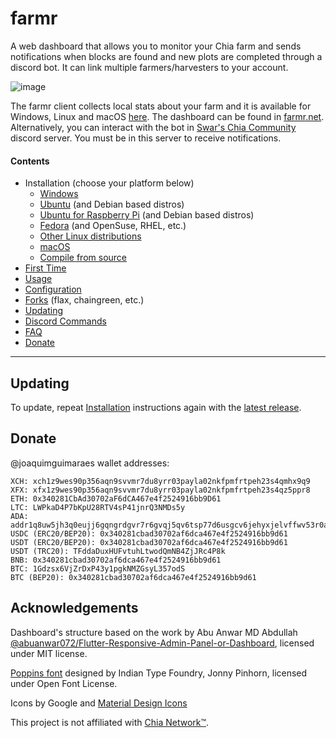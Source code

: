 # farmr

A web dashboard that allows you to monitor your Chia farm and sends notifications when blocks are found and new plots are completed through a discord bot. It can link multiple farmers/harvesters to your account.

![image](https://user-images.githubusercontent.com/82336674/121625370-41d93f00-ca6b-11eb-9152-03cabc89a1b6.png)

The farmr client collects local stats about your farm and it is available for Windows, Linux and macOS [here](https://github.com/joaquimguimaraes/farmr/releases/latest). 
The dashboard can be found in [farmr.net](https://farmr.net). Alternatively, you can interact with the bot in [Swar's Chia Community](https://discord.gg/q5T4QbwcnH) discord server. You must be in this server to receive notifications.

#### Contents
- Installation (choose your platform below)
  - [Windows](./docs/installation-windows.md)
  - [Ubuntu](./docs/installation-ubuntu.md) (and Debian based distros)
  - [Ubuntu for Raspberry Pi](./docs/installation-ubuntupi.md) (and Debian based distros)
  - [Fedora](./docs/installation-fedora.md) (and OpenSuse, RHEL, etc.)
  - [Other Linux distributions](./docs/installation-linux.md)
  - [macOS](./docs/installation-macOS.md)
  - [Compile from source](./docs/installation-source.md)
- [First Time](./docs/usage.md#First-time)
- [Usage](./docs/usage.md#Usage)
- [Configuration](./docs/configuration.md)
- [Forks](./docs/forks.md) (flax, chaingreen, etc.)
- [Updating](#updating)
- [Discord Commands](./docs/commands.md)
- [FAQ](./docs/faq.md)
- [Donate](#donate)

---

## Updating
To update, repeat [Installation](#contents) instructions again with the [latest release](https://github.com/joaquimguimaraes/farmr/releases/latest).

## Donate
@joaquimguimaraes wallet addresses:
```
XCH: xch1z9wes90p356aqn9svvmr7du8yrr03payla02nkfpmfrtpeh23s4qmhx9q9
XFX: xfx1z9wes90p356aqn9svvmr7du8yrr03payla02nkfpmfrtpeh23s4qz5ppr8
ETH: 0x340281CbAd30702aF6dCA467e4f2524916bb9D61
LTC: LWPkaD4P7bKpU28RTV4sP41jnrQ3NMDs5y
ADA: addr1q8uw5jh3q0eujj6gqngrdgvr7r6gvqj5qv6tsp77d6usgcv6jehyxjelvffwv53r0avad874vk6snsq3tmmj7z27w73s9kxdkv
USDC (ERC20/BEP20): 0x340281cbad30702af6dca467e4f2524916bb9d61
USDT (ERC20/BEP20): 0x340281cbad30702af6dca467e4f2524916bb9d61
USDT (TRC20): TFddaDuxHUFvtuhLtwodQmNB4ZjJRc4P8k
BNB: 0x340281cbad30702af6dca467e4f2524916bb9d61
BTC: 1Gdzsx6VjZrDxP43y1pgkNMZGsyL357odS
BTC (BEP20): 0x340281cbad30702af6dca467e4f2524916bb9d61
```

## Acknowledgements
Dashboard's structure based on the work by Abu Anwar MD Abdullah [@abuanwar072/Flutter-Responsive-Admin-Panel-or-Dashboard](https://github.com/abuanwar072/Flutter-Responsive-Admin-Panel-or-Dashboard), licensed under MIT license.

[Poppins font](https://fonts.google.com/specimen/Poppins#standard-styles) designed by Indian Type Foundry, Jonny Pinhorn, licensed under Open Font License.

Icons by Google and [Material Design Icons](https://materialdesignicons.com/)


This project is not affiliated with [Chia Network™](https://www.chia.net/).

